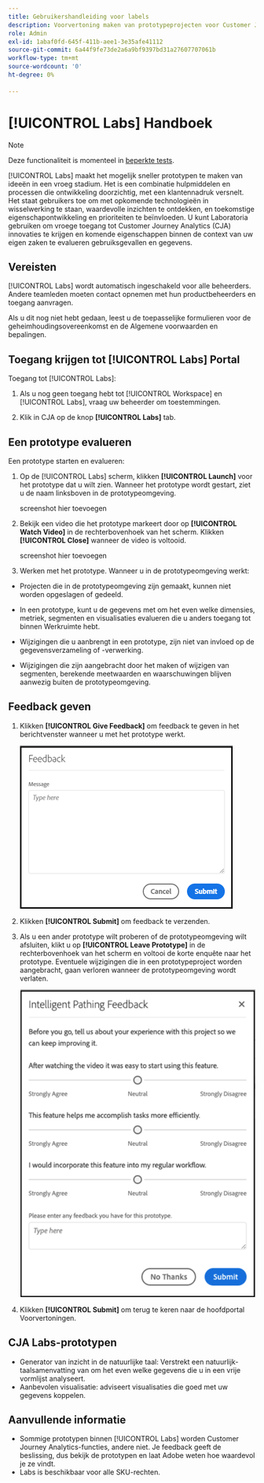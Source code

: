 ```yaml
---
title: Gebruikershandleiding voor labels
description: Voorvertoning maken van prototypeprojecten voor Customer Journey Analytics
role: Admin
exl-id: 1abaf0fd-645f-411b-aee1-3e35afe41112
source-git-commit: 6a44f9fe73de2a6a9bf9397bd31a27607707061b
workflow-type: tm+mt
source-wordcount: '0'
ht-degree: 0%

---
```


# [!UICONTROL Labs] Handboek

>[!NOTE]
>
>Deze functionaliteit is momenteel in [beperkte tests](/help/release-notes/releases.md).

[!UICONTROL Labs] maakt het mogelijk sneller prototypen te maken van ideeën in een vroeg stadium. Het is een combinatie hulpmiddelen en processen die ontwikkeling doorzichtig, met een klantennadruk versnelt. Het staat gebruikers toe om met opkomende technologieën in wisselwerking te staan, waardevolle inzichten te ontdekken, en toekomstige eigenschapontwikkeling en prioriteiten te beïnvloeden. U kunt Laboratoria gebruiken om vroege toegang tot Customer Journey Analytics (CJA) innovaties te krijgen en komende eigenschappen binnen de context van uw eigen zaken te evalueren gebruiksgevallen en gegevens.

## Vereisten

[!UICONTROL Labs] wordt automatisch ingeschakeld voor alle beheerders. Andere teamleden moeten contact opnemen met hun productbeheerders en toegang aanvragen.

Als u dit nog niet hebt gedaan, leest u de toepasselijke formulieren voor de geheimhoudingsovereenkomst en de Algemene voorwaarden en bepalingen.

## Toegang krijgen tot [!UICONTROL Labs] Portal

Toegang tot [!UICONTROL Labs]:

1. Als u nog geen toegang hebt tot [!UICONTROL Workspace] en [!UICONTROL Labs], vraag uw beheerder om toestemmingen.

1. Klik in CJA op de knop **[!UICONTROL Labs]** tab.

## Een prototype evalueren

Een prototype starten en evalueren:

1. Op de [!UICONTROL Labs] scherm, klikken **[!UICONTROL Launch]** voor het prototype dat u wilt zien. Wanneer het prototype wordt gestart, ziet u de naam linksboven in de prototypeomgeving.

   screenshot hier toevoegen

1. Bekijk een video die het prototype markeert door op **[!UICONTROL Watch Video]** in de rechterbovenhoek van het scherm. Klikken **[!UICONTROL Close]** wanneer de video is voltooid.

   screenshot hier toevoegen

1. Werken met het prototype. Wanneer u in de prototypeomgeving werkt:

* Projecten die in de prototypeomgeving zijn gemaakt, kunnen niet worden opgeslagen of gedeeld.

* In een prototype, kunt u de gegevens met om het even welke dimensies, metriek, segmenten en visualisaties evalueren die u anders toegang tot binnen Werkruimte hebt.

* Wijzigingen die u aanbrengt in een prototype, zijn niet van invloed op de gegevensverzameling of -verwerking.

* Wijzigingen die zijn aangebracht door het maken of wijzigen van segmenten, berekende meetwaarden en waarschuwingen blijven aanwezig buiten de prototypeomgeving.

## Feedback geven

1. Klikken **[!UICONTROL Give Feedback]** om feedback te geven in het berichtvenster wanneer u met het prototype werkt.

   ![feedback_box](assets/give_feedback.png)

1. Klikken **[!UICONTROL Submit]** om feedback te verzenden.

1. Als u een ander prototype wilt proberen of de prototypeomgeving wilt afsluiten, klikt u op **[!UICONTROL Leave Prototype]** in de rechterbovenhoek van het scherm en voltooi de korte enquête naar het prototype. Eventuele wijzigingen die in een prototypeproject worden aangebracht, gaan verloren wanneer de prototypeomgeving wordt verlaten.

   ![nieuw feedbackvak](assets/short-survey.png)

1. Klikken **[!UICONTROL Submit]** om terug te keren naar de hoofdportal Voorvertoningen.

## CJA Labs-prototypen

* Generator van inzicht in de natuurlijke taal: Verstrekt een natuurlijk-taalsamenvatting van om het even welke gegevens die u in een vrije vormlijst analyseert.
* Aanbevolen visualisatie: adviseert visualisaties die goed met uw gegevens koppelen.

## Aanvullende informatie

* Sommige prototypen binnen [!UICONTROL Labs] worden Customer Journey Analytics-functies, andere niet. Je feedback geeft de beslissing, dus bekijk de prototypen en laat Adobe weten hoe waardevol je ze vindt.
* Labs is beschikbaar voor alle SKU-rechten.
